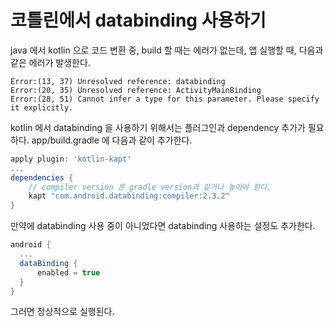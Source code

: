 # 코틀린에서 databinding 사용하기
java 에서 kotlin 으로 코드 변환 중, build 할 때는 에러가 없는데,
앱 실행할 때, 다음과 같은 에러가 발생한다.
```
Error:(13, 37) Unresolved reference: databinding
Error:(20, 35) Unresolved reference: ActivityMainBinding
Error:(28, 51) Cannot infer a type for this parameter. Please specify it explicitly.
```
kotlin 에서 databinding 을 사용하기 위해서는 플러그인과 dependency 추가가 필요하다.
app/build.gradle 에 다음과 같이 추가한다.
```groovy
apply plugin: 'kotlin-kapt'
...
dependencies {
    // compiler version 은 gradle version과 같거나 높아야 한다.
    kapt "com.android.databinding:compiler:2.3.2"
}
```
만약에 databinding 사용 중이 아니었다면 databinding 사용하는 설정도 추가한다.
```groovy
android {
  ...
  dataBinding {
      enabled = true
  }
}
```
그러면 정상적으로 실행된다.
